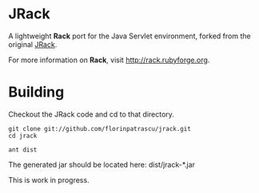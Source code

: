 # JRack

A lightweight **Rack** port for the Java Servlet environment, forked from the original [JRack][1].

For more information on **Rack**, visit http://rack.rubyforge.org.

# Building

Checkout the JRack code and cd to that directory.

    git clone git://github.com/florinpatrascu/jrack.git
    cd jrack

    ant dist

The generated jar should be located here: dist/jrack-*.jar

This is work in progress.


[1]: https://sourceforge.net/projects/approvaltests/files/

